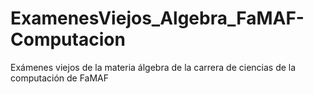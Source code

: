 # ExamenesViejos_Algebra_FaMAF-Computacion
Exámenes viejos de la materia álgebra de la carrera de ciencias de la computación de FaMAF
